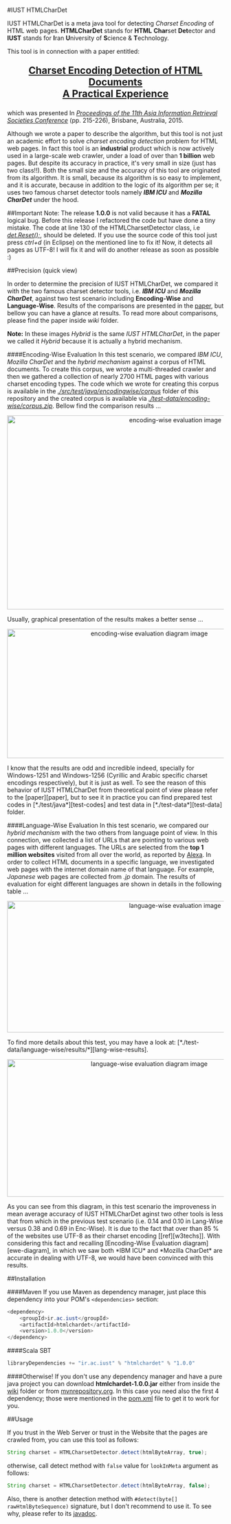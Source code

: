 #IUST HTMLCharDet

IUST HTMLCharDet is a meta java tool for detecting *Charset Encoding* of HTML web pages. **HTMLCharDet** stands for **HTML** **Char**set **Det**ector and **IUST** stands for **I**ran **U**niversity of **S**cience & **T**echnology.

This tool is in connection with a paper entitled:  
<a href="http://link.springer.com/chapter/10.1007/978-3-319-28940-3_17"><p align=center style="font-size:160%;">
 <b>Charset Encoding Detection of HTML Documents</b></br>
 <b>A Practical Experience</b></br>
</p></a>

which was presented In *[Proceedings of the 11th Asia Information Retrieval Societies Conference][1]* (pp. 215-226), Brisbane, Australia, 2015.

Although we wrote a paper to describe the algorithm, but this tool is not just an academic effort to solve *charset encoding detection* problem for HTML web pages. In fact this tool is an **industrial** product which is now actively used in a large-scale web crawler, under a load of over than **1 billion** web pages. But despite its accuracy in practice, it's very small in size (just has two class!!). Both the small size and the accuracy of this tool are originated from its algorithm. It is small, because its algorithm is so easy to implement, and it is accurate, because in addition to the logic of its algorithm per se; it uses two famous charset detector tools namely _**IBM ICU**_ and _**Mozilla CharDet**_ under the hood.

##Important Note:
The release **1.0.0** is not valid because it has a **FATAL** logical bug. Before this release I refactored the code but have done a tiny mistake. The code at line 130 of the HTMLCharsetDetector class, i.e [*det.Reset();*][bug-line], should be deleted. If you use the source code of this tool just press *ctrl+d* (in Eclipse) on the mentioned line to fix it! Now, it detects all pages as UTF-8! I will fix it and will do another release as soon as possible :)

##Precision (quick view)

In order to determine the precision of IUST HTMLCharDet, we compared it with the two famous charset detector tools, i.e. _**IBM ICU**_ and _**Mozilla CharDet**_, against two test scenario including **Encoding-Wise** and **Language-Wise**. Results of the comparisons are presented in the [paper][paper], but bellow you can have a glance at results. To read more about comparisons, please find the paper inside *wiki* folder.

**Note:** In these images *Hybrid* is the same *IUST HTMLCharDet*, in the paper we called it *Hybrid* because it is actually a hybrid mechanism.

####Encoding-Wise Evaluation
In this test scenario, we compared *IBM ICU*, *Mozilla CharDet* and the *hybrid mechanism* against a corpus of HTML documents. To create this corpus, we wrote a multi-threaded crawler and then we gathered a collection of nearly 2700 HTML pages with various charset encoding types. The code which we wrote for creating this corpus is available in the [*./src/test/java/encodingwise/corpus*][corpus-code] folder of this repository and the created corpus is available via [*./test-data/encoding-wise/corpus.zip*][corpus-data]. Bellow find the comparison results ...

<p align=center>
<img src="https://cloud.githubusercontent.com/assets/14090324/12007482/e31a7330-ac1b-11e5-976b-2d45beb64939.jpg" alt="encoding-wise evaluation image" height="450" width="766">
</img>
</p>
Usually, graphical presentation of the results makes a better sense ...

<p align=center>
<img src="https://cloud.githubusercontent.com/assets/14090324/12007849/cc8f46ca-ac2c-11e5-9600-dd3cd3a39ac1.jpg" alt="encoding-wise evaluation diagram image" height="300" width="645">
</img>
</p>
I know that the results are odd and incredible indeed, specially for Windows-1251 and Windows-1256 (Cyrillic and Arabic specific charset encodings respectively), but it is just as well. To see the reason of this behavior of IUST HTMLCharDet from theoretical point of view please refer to the [paper][paper], but to see it in practice you can find prepared test codes in [*./test/java*][test-codes] and test data in [*./test-data*][test-data] folder.

####Language-Wise Evaluation
In this test scenario, we compared our *hybrid mechanism* with the two others from language point of view. In this connection, we collected a list of URLs that are pointing to various web pages with different languages. The URLs are selected from the **top 1 million websites** visited from all over the world, as reported by [Alexa][Alexa]. In order to collect HTML documents in a specific language, we investigated web pages with the internet domain name of that language. For example, *Japanese* web pages are collected from *.jp* domain. The results of evaluation for eight different languages are shown in details in the following table ...

<p align=center>
<img src="https://cloud.githubusercontent.com/assets/14090324/12007456/6d706dfc-ac1a-11e5-8ec3-1d999820f4a4.jpg" alt="language-wise evaluation image" height="305" width="765">
</img>
</p>
To find more details about this test, you may have a look at: [*./test-data/language-wise/results/*][lang-wise-results]. 

<p align=center>
<img src="https://cloud.githubusercontent.com/assets/14090324/12007852/db79aaf4-ac2c-11e5-883a-006de77d3222.jpg" alt="language-wise evaluation diagram image" height="319" width="645">
</img>
</p>
As you can see from this diagram, in this test scenario the improveness in mean average accuracy of IUST HTMLCharDet aginst two other tools is less that from which in the previous test scenario (i.e. 0.14 and 0.10 in Lang-Wise versus 0.38 and 0.69 in Enc-Wise). It is due to the fact that over than 85 % of the websites use UTF-8 as their charset encoding [[ref][w3techs]]. With considering this fact and recalling [Encoding-Wise Evaluation diagram][ewe-diagram], in which we saw both *IBM ICU* and *Mozilla CharDet* are accurate in dealing with UTF-8, we would have been convinced with this results.

##Installation
 
####Maven
If you use Maven as dependency manager, just place this dependency into your POM's `<dependencies>` section:
```java
<dependency>
    <groupId>ir.ac.iust</groupId>
    <artifactId>htmlchardet</artifactId>
    <version>1.0.0</version>
</dependency>
````
####Scala SBT
````scala
libraryDependencies += "ir.ac.iust" % "htmlchardet" % "1.0.0"
````
####Otherwise!
If you don't use any dependency manager and have a pure java project you can download **htmlchardet-1.0.0.jar** either from inside the [wiki][wiki] folder or from [mvnrepository.org][mvnrepo]. In this case you need also the first 4 dependency; those were mentioned in the [pom.xml][pom] file to get it to work for you.

##Usage

If you trust in the Web Server or trust in the Website that the pages are crawled from, you can use this tool as follows:
```java
String charset = HTMLCharsetDetector.detect(htmlByteArray, true);
```
otherwise, call detect method with `false` value for `lookInMeta` argument as follows:
```java
String charset = HTMLCharsetDetector.detect(htmlByteArray, false);
```
Also, there is another detection method with `#detect(byte[] rawHtmlByteSequence)` signature, but I don't recommend to use it. To see why, please refer to its [javadoc][javadoc].

[1]: http://airs-conference.org/2015/program.html
[paper]: https://github.com/shabanali-faghani/IUST-HTMLCharDet/tree/master/wiki/Charset-Encoding-Detection-of-HTML-Documents.pdf
[bug-line]:https://github.com/shabanali-faghani/IUST-HTMLCharDet/blob/master/src/main/java/ir/ac/iust/htmlchardet/HTMLCharsetDetector.java#L130
[corpus-code]: https://github.com/shabanali-faghani/IUST-HTMLCharDet/tree/master/src/test/java/encodingwise/corpus
[corpus-data]: https://github.com/shabanali-faghani/IUST-HTMLCharDet/tree/master/test-data/encoding-wise/corpus.zip
[test-codes]: https://github.com/shabanali-faghani/IUST-HTMLCharDet/tree/master/src/test/java
[test-data]: https://github.com/shabanali-faghani/IUST-HTMLCharDet/tree/master/test-data
[Alexa]: www.alexa.com
[lang-wise-results]: https://github.com/shabanali-faghani/IUST-HTMLCharDet/tree/master/test-data/language-wise/results
[w3techs]: http://w3techs.com/technologies/history_overview/character_encoding
[pom]: https://github.com/shabanali-faghani/IUST-HTMLCharDet/blob/master/pom.xml
[ewe-diagram]: https://cloud.githubusercontent.com/assets/14090324/12007849/cc8f46ca-ac2c-11e5-9600-dd3cd3a39ac1.jpg
[mvnrepo]: http://mvnrepository.org/artifact/ir.ac.iust/htmlchardet/1.0.0
[wiki]: https://github.com/shabanali-faghani/IUST-HTMLCharDet/tree/master/wiki
[javadoc]: https://github.com/shabanali-faghani/IUST-HTMLCharDet/blob/master/src/main/java/ir/ac/iust/htmlchardet/HTMLCharsetDetector.java#L146
